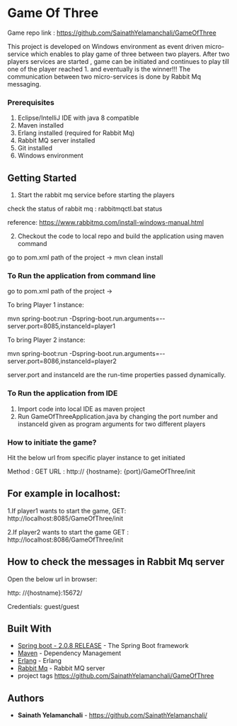 # Game Of Three

Game repo link : https://github.com/SainathYelamanchali/GameOfThree

This project is developed on Windows environment as event driven micro-service which enables to play game of three between two players.
After two players services are started , game can be initiated and continues to play till one of the player reached 1. and eventually is the winner!!!
The communication between two micro-services is done by Rabbit Mq messaging.

### Prerequisites

1. Eclipse/IntelliJ IDE  with java 8 compatible
2. Maven installed
3. Erlang installed (required for Rabbit Mq)
4. Rabbit MQ server installed 
5. Git installed
6. Windows environment


## Getting Started
1. Start the rabbit mq service before starting the players

  check the status of rabbit mq : rabbitmqctl.bat status
  
  reference: https://www.rabbitmq.com/install-windows-manual.html
 
2. Checkout the code to local repo and build the application using maven command

go to pom.xml path of the project -> mvn clean install
 
### To Run the application from command line
 
go to pom.xml path of the project ->

To bring Player 1 instance:

mvn spring-boot:run -Dspring-boot.run.arguments=--server.port=8085,instanceId=player1

To bring Player 2 instance:

mvn spring-boot:run -Dspring-boot.run.arguments=--server.port=8086,instanceId=player2

server.port and instanceId are the run-time properties passed dynamically.

### To Run the application from IDE

1. Import code into local IDE as maven project
2. Run GameOfThreeApplication.java by changing the port number and instanceId given as program arguments
for two different players





### How to initiate the game?
 
 Hit the below url from specific player instance to get initiated


 Method : GET
 URL : http:// {hostname}: {port}/GameOfThree/init
 
## For example in localhost:
1.If player1 wants to start the game,
GET: http://localhost:8085/GameOfThree/init

2.If player2 wants to start the game
GET : http://localhost:8086/GameOfThree/init

  

## How to check the messages in Rabbit Mq server

Open the below url in browser:

http: //{hostname}:15672/

Credentials: guest/guest

## Built With

* [Spring boot - 2.0.8 RELEASE](https://docs.spring.io/spring-boot/docs/) - The Spring Boot framework
* [Maven](https://maven.apache.org/) - Dependency Management 
* [Erlang](https://www.erlang.org/downloads) - Erlang 
* [Rabbit Mq](https://www.rabbitmq.com/download.html) - Rabbit MQ server
* project tags https://github.com/SainathYelamanchali/GameOfThree

## Authors

* **Sainath Yelamanchali** - https://github.com/SainathYelamanchali/
